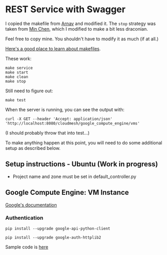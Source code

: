 # REST Service with Swagger
I copied the makefile from [Arnav](https://github.com/cloudmesh-community/hid-sp18-503) and modified it. The `stop` 
strategy was taken from [Min Chen](https://github.com/cloudmesh-community/hid-sp18-405), which I modified to make a 
bit less draconian.

Feel free to copy mine. You shouldn't have to modify it as much (if at all.)

[Here's a good place to learn about makefiles](https://ftp.gnu.org/old-gnu/Manuals/make-3.79.1/html_chapter/make_6.html).

These work:
```
make service
make start
make clean
make stop
```

Still need to figure out:
```
make test
```

When the server is running, you can see the output with: 
```
curl -X GET --header 'Accept: application/json' 'http://localhost:8080/cloudmesh/google_compute_engine/vms'
```
(I should probably throw that into test...)

To make anything happen at this point, you will need to do some additional setup as described below. 

## Setup instructions - Ubuntu (Work in progress)

* Project name and zone must be set in default_controller.py

## Google Compute Engine: VM Instance

[Google's documentation](https://cloud.google.com/compute/docs/reference/rest/v1/instances)

### Authentication
`pip install --upgrade google-api-python-client`

`pip install --upgrade google-auth-httplib2`

Sample code is [here](https://github.com/GoogleCloudPlatform/python-docs-samples/tree/master/compute/api)
